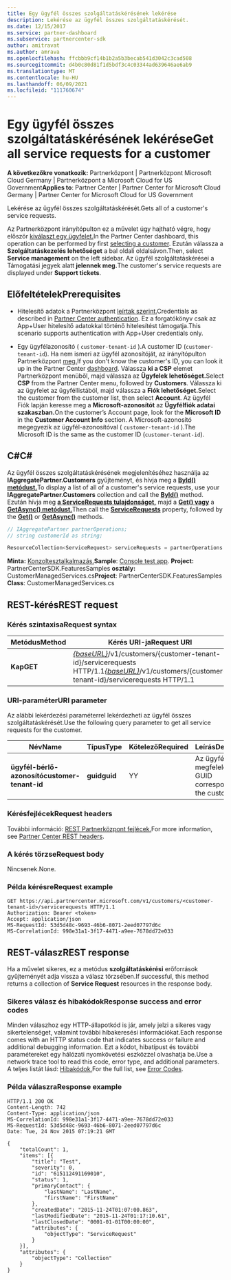 ```yaml
---
title: Egy ügyfél összes szolgáltatáskérésének lekérése
description: Lekérése az ügyfél összes szolgáltatáskérését.
ms.date: 12/15/2017
ms.service: partner-dashboard
ms.subservice: partnercenter-sdk
author: amitravat
ms.author: amrava
ms.openlocfilehash: ffcbbb9cf14b1b2a5b3becab541d3042c3cad508
ms.sourcegitcommit: d4b0c80d81f1d5bdf3c4c03344ad639646ae6ab9
ms.translationtype: MT
ms.contentlocale: hu-HU
ms.lasthandoff: 06/09/2021
ms.locfileid: "111760674"
---
```

# <a name="get-all-service-requests-for-a-customer"></a><span data-ttu-id="5b9b8-103">Egy ügyfél összes szolgáltatáskérésének lekérése</span><span class="sxs-lookup"><span data-stu-id="5b9b8-103">Get all service requests for a customer</span></span>

<span data-ttu-id="5b9b8-104">**A következőkre vonatkozik:** Partnerközpont | Partnerközpont Microsoft Cloud Germany | Partnerközpont a Microsoft Cloud for US Government</span><span class="sxs-lookup"><span data-stu-id="5b9b8-104">**Applies to**: Partner Center | Partner Center for Microsoft Cloud Germany | Partner Center for Microsoft Cloud for US Government</span></span>

<span data-ttu-id="5b9b8-105">Lekérése az ügyfél összes szolgáltatáskérését.</span><span class="sxs-lookup"><span data-stu-id="5b9b8-105">Gets all of a customer's service requests.</span></span>

<span data-ttu-id="5b9b8-106">Az Partnerközpont irányítópulton ez a művelet úgy hajtható végre, hogy először [kiválaszt egy ügyfelet.](get-a-customer-by-name.md)</span><span class="sxs-lookup"><span data-stu-id="5b9b8-106">In the Partner Center dashboard, this operation can be performed by first [selecting a customer](get-a-customer-by-name.md).</span></span> <span data-ttu-id="5b9b8-107">Ezután válassza a **Szolgáltatáskezelés lehetőséget** a bal oldali oldalsávon.</span><span class="sxs-lookup"><span data-stu-id="5b9b8-107">Then, select **Service management** on the left sidebar.</span></span> <span data-ttu-id="5b9b8-108">Az ügyfél szolgáltatáskérései a Támogatási jegyek alatt **jelennek meg.**</span><span class="sxs-lookup"><span data-stu-id="5b9b8-108">The customer's service requests are displayed under **Support tickets**.</span></span>

## <a name="prerequisites"></a><span data-ttu-id="5b9b8-109">Előfeltételek</span><span class="sxs-lookup"><span data-stu-id="5b9b8-109">Prerequisites</span></span>

- <span data-ttu-id="5b9b8-110">Hitelesítő adatok a Partnerközpont [leírtak szerint.](partner-center-authentication.md)</span><span class="sxs-lookup"><span data-stu-id="5b9b8-110">Credentials as described in [Partner Center authentication](partner-center-authentication.md).</span></span> <span data-ttu-id="5b9b8-111">Ez a forgatókönyv csak az App+User hitelesítő adatokkal történő hitelesítést támogatja.</span><span class="sxs-lookup"><span data-stu-id="5b9b8-111">This scenario supports authentication with App+User credentials only.</span></span>

- <span data-ttu-id="5b9b8-112">Egy ügyfélazonosító ( `customer-tenant-id` ).</span><span class="sxs-lookup"><span data-stu-id="5b9b8-112">A customer ID (`customer-tenant-id`).</span></span> <span data-ttu-id="5b9b8-113">Ha nem ismeri az ügyfél azonosítóját, az irányítópulton Partnerközpont [meg.](https://partner.microsoft.com/dashboard)</span><span class="sxs-lookup"><span data-stu-id="5b9b8-113">If you don't know the customer's ID, you can look it up in the Partner Center [dashboard](https://partner.microsoft.com/dashboard).</span></span> <span data-ttu-id="5b9b8-114">Válassza **ki a CSP** elemet Partnerközpont menüből, majd válassza az **Ügyfelek lehetőséget.**</span><span class="sxs-lookup"><span data-stu-id="5b9b8-114">Select **CSP** from the Partner Center menu, followed by **Customers**.</span></span> <span data-ttu-id="5b9b8-115">Válassza ki az ügyfelet az ügyféllistából, majd válassza a **Fiók lehetőséget.**</span><span class="sxs-lookup"><span data-stu-id="5b9b8-115">Select the customer from the customer list, then select **Account**.</span></span> <span data-ttu-id="5b9b8-116">Az ügyfél Fiók lapján keresse meg a **Microsoft-azonosítót** az **Ügyfélfiók adatai szakaszban.**</span><span class="sxs-lookup"><span data-stu-id="5b9b8-116">On the customer’s Account page, look for the **Microsoft ID** in the **Customer Account Info** section.</span></span> <span data-ttu-id="5b9b8-117">A Microsoft-azonosító megegyezik az ügyfél-azonosítóval ( `customer-tenant-id` ).</span><span class="sxs-lookup"><span data-stu-id="5b9b8-117">The Microsoft ID is the same as the customer ID  (`customer-tenant-id`).</span></span>

## <a name="c"></a><span data-ttu-id="5b9b8-118">C\#</span><span class="sxs-lookup"><span data-stu-id="5b9b8-118">C\#</span></span>

<span data-ttu-id="5b9b8-119">Az ügyfél összes szolgáltatáskérésének megjelenítéséhez használja az **IAggregatePartner.Customers** gyűjteményt, és hívja meg a [**ById() metódust.**](/dotnet/api/microsoft.store.partnercenter.customers.icustomercollection.byid)</span><span class="sxs-lookup"><span data-stu-id="5b9b8-119">To display a list of all of a customer's service requests, use your **IAggregatePartner.Customers** collection and call the [**ById()**](/dotnet/api/microsoft.store.partnercenter.customers.icustomercollection.byid) method.</span></span> <span data-ttu-id="5b9b8-120">Ezután hívja meg [**a ServiceRequests tulajdonságot,**](/dotnet/api/microsoft.store.partnercenter.customers.icustomer.servicerequests) majd a [**Get() vagy**](/dotnet/api/microsoft.store.partnercenter.servicerequests.iservicerequestcollection.get) a [**GetAsync() metódust.**](/dotnet/api/microsoft.store.partnercenter.servicerequests.iservicerequestcollection.getasync)</span><span class="sxs-lookup"><span data-stu-id="5b9b8-120">Then call the [**ServiceRequests**](/dotnet/api/microsoft.store.partnercenter.customers.icustomer.servicerequests) property, followed by the [**Get()**](/dotnet/api/microsoft.store.partnercenter.servicerequests.iservicerequestcollection.get) or [**GetAsync()**](/dotnet/api/microsoft.store.partnercenter.servicerequests.iservicerequestcollection.getasync) methods.</span></span>

``` csharp
// IAggregatePartner partnerOperations;
// string customerId as string;

ResourceCollection<ServiceRequest> serviceRequests = partnerOperations.Customers.ById(customerId).ServiceRequests.Get();
```

<span data-ttu-id="5b9b8-121">**Minta:** [Konzoltesztalkalmazás.](console-test-app.md)</span><span class="sxs-lookup"><span data-stu-id="5b9b8-121">**Sample**: [Console test app](console-test-app.md).</span></span> <span data-ttu-id="5b9b8-122">**Project:** PartnerCenterSDK.FeaturesSamples **osztály:** CustomerManagedServices.cs</span><span class="sxs-lookup"><span data-stu-id="5b9b8-122">**Project**: PartnerCenterSDK.FeaturesSamples **Class**: CustomerManagedServices.cs</span></span>

## <a name="rest-request"></a><span data-ttu-id="5b9b8-123">REST-kérés</span><span class="sxs-lookup"><span data-stu-id="5b9b8-123">REST request</span></span>

### <a name="request-syntax"></a><span data-ttu-id="5b9b8-124">Kérés szintaxisa</span><span class="sxs-lookup"><span data-stu-id="5b9b8-124">Request syntax</span></span>

| <span data-ttu-id="5b9b8-125">Metódus</span><span class="sxs-lookup"><span data-stu-id="5b9b8-125">Method</span></span>  | <span data-ttu-id="5b9b8-126">Kérés URI-ja</span><span class="sxs-lookup"><span data-stu-id="5b9b8-126">Request URI</span></span>                                                                                            |
|---------|--------------------------------------------------------------------------------------------------------|
| <span data-ttu-id="5b9b8-127">**Kap**</span><span class="sxs-lookup"><span data-stu-id="5b9b8-127">**GET**</span></span> | <span data-ttu-id="5b9b8-128">[*{baseURL}*](partner-center-rest-urls.md)/v1/customers/{customer-tenant-id}/servicerequests HTTP/1.1</span><span class="sxs-lookup"><span data-stu-id="5b9b8-128">[*{baseURL}*](partner-center-rest-urls.md)/v1/customers/{customer-tenant-id}/servicerequests HTTP/1.1</span></span> |

### <a name="uri-parameter"></a><span data-ttu-id="5b9b8-129">URI-paraméter</span><span class="sxs-lookup"><span data-stu-id="5b9b8-129">URI parameter</span></span>

<span data-ttu-id="5b9b8-130">Az alábbi lekérdezési paraméterrel lekérdezheti az ügyfél összes szolgáltatáskérését.</span><span class="sxs-lookup"><span data-stu-id="5b9b8-130">Use the following query parameter to get all service requests for the customer.</span></span>

| <span data-ttu-id="5b9b8-131">Név</span><span class="sxs-lookup"><span data-stu-id="5b9b8-131">Name</span></span>                   | <span data-ttu-id="5b9b8-132">Típus</span><span class="sxs-lookup"><span data-stu-id="5b9b8-132">Type</span></span>     | <span data-ttu-id="5b9b8-133">Kötelező</span><span class="sxs-lookup"><span data-stu-id="5b9b8-133">Required</span></span> | <span data-ttu-id="5b9b8-134">Leírás</span><span class="sxs-lookup"><span data-stu-id="5b9b8-134">Description</span></span>                            |
|------------------------|----------|----------|----------------------------------------|
| <span data-ttu-id="5b9b8-135">**ügyfél-bérlő-azonosító**</span><span class="sxs-lookup"><span data-stu-id="5b9b8-135">**customer-tenant-id**</span></span> | <span data-ttu-id="5b9b8-136">**guid**</span><span class="sxs-lookup"><span data-stu-id="5b9b8-136">**guid**</span></span> | <span data-ttu-id="5b9b8-137">Y</span><span class="sxs-lookup"><span data-stu-id="5b9b8-137">Y</span></span>        | <span data-ttu-id="5b9b8-138">Az ügyfélnek megfelelő GUID.</span><span class="sxs-lookup"><span data-stu-id="5b9b8-138">A GUID corresponding to the customer.</span></span> |

### <a name="request-headers"></a><span data-ttu-id="5b9b8-139">Kérésfejlécek</span><span class="sxs-lookup"><span data-stu-id="5b9b8-139">Request headers</span></span>

<span data-ttu-id="5b9b8-140">További információ: [REST Partnerközpont fejlécek.](headers.md)</span><span class="sxs-lookup"><span data-stu-id="5b9b8-140">For more information, see [Partner Center REST headers](headers.md).</span></span>

### <a name="request-body"></a><span data-ttu-id="5b9b8-141">A kérés törzse</span><span class="sxs-lookup"><span data-stu-id="5b9b8-141">Request body</span></span>

<span data-ttu-id="5b9b8-142">Nincsenek.</span><span class="sxs-lookup"><span data-stu-id="5b9b8-142">None.</span></span>

### <a name="request-example"></a><span data-ttu-id="5b9b8-143">Példa kérésre</span><span class="sxs-lookup"><span data-stu-id="5b9b8-143">Request example</span></span>

```http
GET https://api.partnercenter.microsoft.com/v1/customers/<customer-tenant-id>/servicerequests HTTP/1.1
Authorization: Bearer <token>
Accept: application/json
MS-RequestId: 53d5d48c-9693-46b6-8071-2eed07797d6c
MS-CorrelationId: 998e31a1-3f17-4471-a9ee-7678dd72e033
```

## <a name="rest-response"></a><span data-ttu-id="5b9b8-144">REST-válasz</span><span class="sxs-lookup"><span data-stu-id="5b9b8-144">REST response</span></span>

<span data-ttu-id="5b9b8-145">Ha a művelet sikeres, ez a metódus **szolgáltatáskérési** erőforrások gyűjteményét adja vissza a válasz törzsében.</span><span class="sxs-lookup"><span data-stu-id="5b9b8-145">If successful, this method returns a collection of **Service Request** resources in the response body.</span></span>

### <a name="response-success-and-error-codes"></a><span data-ttu-id="5b9b8-146">Sikeres válasz és hibakódok</span><span class="sxs-lookup"><span data-stu-id="5b9b8-146">Response success and error codes</span></span>

<span data-ttu-id="5b9b8-147">Minden válaszhoz egy HTTP-állapotkód is jár, amely jelzi a sikeres vagy sikertelenséget, valamint további hibakeresési információkat.</span><span class="sxs-lookup"><span data-stu-id="5b9b8-147">Each response comes with an HTTP status code that indicates success or failure and additional debugging information.</span></span> <span data-ttu-id="5b9b8-148">Ezt a kódot, hibatípust és további paramétereket egy hálózati nyomkövetési eszközzel olvashatja be.</span><span class="sxs-lookup"><span data-stu-id="5b9b8-148">Use a network trace tool to read this code, error type, and additional parameters.</span></span> <span data-ttu-id="5b9b8-149">A teljes listát lásd: [Hibakódok.](error-codes.md)</span><span class="sxs-lookup"><span data-stu-id="5b9b8-149">For the full list, see [Error Codes](error-codes.md).</span></span>

### <a name="response-example"></a><span data-ttu-id="5b9b8-150">Példa válaszra</span><span class="sxs-lookup"><span data-stu-id="5b9b8-150">Response example</span></span>

```http
HTTP/1.1 200 OK
Content-Length: 742
Content-Type: application/json
MS-CorrelationId: 998e31a1-3f17-4471-a9ee-7678dd72e033
MS-RequestId: 53d5d48c-9693-46b6-8071-2eed07797d6c
Date: Tue, 24 Nov 2015 07:19:21 GMT

{
    "totalCount": 1,
    "items": [{
        "title": "Test",
        "severity": 0,
        "id": "615112491169010",
        "status": 1,
        "primaryContact": {
            "lastName": "LastName",
            "firstName": "FirstName"
        },
        "createdDate": "2015-11-24T01:07:00.863",
        "lastModifiedDate": "2015-11-24T01:17:10.61",
        "lastClosedDate": "0001-01-01T00:00:00",
        "attributes": {
            "objectType": "ServiceRequest"
        }
    }],
    "attributes": {
        "objectType": "Collection"
    }
}
```
